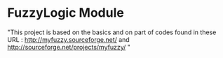 FuzzyLogic Module
==========
"This project is based on the basics and on part of codes found in these URL : http://myfuzzy.sourceforge.net/ and http://sourceforge.net/projects/myfuzzy/ "


